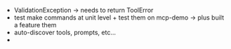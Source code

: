 - ValidationException -> needs to return ToolError
- test make commands at unit level + test them on mcp-demo -> plus built a feature them
- auto-discover tools, prompts, etc...
- 
